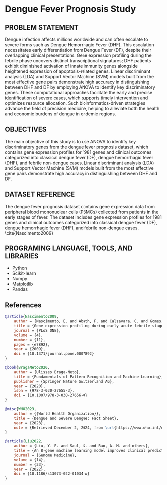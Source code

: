 # Dengue Fever Prognosis Study

## PROBLEM STATEMENT
Dengue infection affects millions worldwide and can often escalate to severe forms such as Dengue Hemorrhagic Fever (DHF). This escalation necessitates early differentiation from Dengue Fever (DF), despite their overlapping clinical presentations. Gene expression profiling during the febrile phase uncovers distinct transcriptional signatures; DHF patients exhibit diminished activation of innate immunity genes alongside heightened expression of apoptosis-related genes. Linear discriminant analysis (LDA) and Support Vector Machine (SVM) models built from the most effective gene pairs demonstrate high accuracy in distinguishing between DHF and DF by employing ANOVA to identify key discriminatory genes. These computational approaches facilitate the early and precise identification of severe cases, which supports timely intervention and optimizes resource allocation. Such bioinformatics-driven strategies advance the field of precision medicine, helping to alleviate both the health and economic burdens of dengue in endemic regions.

## OBJECTIVES
The main objective of this study is to use ANOVA to identify key discriminatory genes from the dengue fever prognosis dataset, which contains gene expression profiles for 1981 genes and clinical outcomes categorized into classical dengue fever (DF), dengue hemorrhagic fever (DHF), and febrile non-dengue cases. Linear discriminant analysis (LDA) and Support Vector Machine (SVM) models built from the most effective gene pairs demonstrate high accuracy in distinguishing between DHF and DF.

## DATASET REFERENCE
The dengue fever prognosis dataset contains gene expression data from peripheral blood mononuclear cells (PBMCs) collected from patients in the early stages of fever. The dataset includes gene expression profiles for 1981 genes and clinical outcomes categorized into classical dengue fever (DF), dengue hemorrhagic fever (DHF), and febrile non-dengue cases. \cite{Nascimento2009}

 ## PROGRAMING LANGUAGE, TOOLS, AND LIBRARIES
 * Python
 * Scikit-learn
 * Numpy
 * Matplotlib
 * Pandas

## References

```bibtex
@article{Nascimento2009,
    author = {Nascimento, E. and Abath, F. and Calzavara, C. and Gomes, A. and Acioli, B. and Brito, C. and Cordeiro, M. and Silva, A. and Andrade, C. M. R. and Gil, L. and Junior, U. B.-N. E. M.},
    title = {Gene expression profiling during early acute febrile stage of dengue infection can predict the disease outcome},
    journal = {PLoS ONE},
    volume = {4},
    number = {11},
    pages = {e7892},
    year = {2009},
    doi = {10.1371/journal.pone.0007892}
}

@book{BragaNeto2020,
    author = {Ulisses Braga-Neto},
    title = {Fundamentals of Pattern Recognition and Machine Learning},
    publisher = {Springer Nature Switzerland AG},
    year = {2020},
    isbn = {978-3-030-27655-3},
    doi = {10.1007/978-3-030-27656-0}
}

@misc{WHO2023,
    author = {{World Health Organization}},
    title = {Dengue and Severe Dengue: Fact Sheet},
    year = {2023},
    note = {Retrieved December 2, 2024, from \url{https://www.who.int/news-room/fact-sheets/detail/dengue-and-severe-dengue}}
}

@article{Liu2022,
    author = {Liu, Y. E. and Saul, S. and Rao, A. M. and others},
    title = {An 8-gene machine learning model improves clinical prediction of severe dengue progression},
    journal = {Genome Medicine},
    volume = {14},
    number = {33},
    year = {2022},
    doi = {10.1186/s13073-022-01034-w}
}
